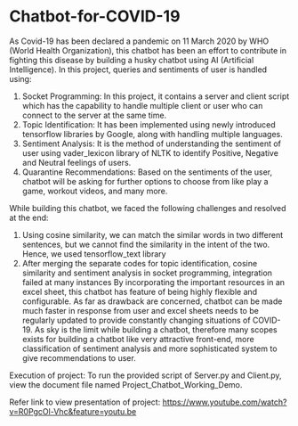 # Chatbot-for-COVID-19

As Covid-19 has been declared a pandemic on 11 March 2020 by WHO (World Health Organization), this chatbot has been an effort to contribute in fighting this disease by building a husky chatbot using AI (Artificial Intelligence). In this project, queries and sentiments of user is handled using:
1.	Socket Programming: In this project, it contains a server and client script which has the capability to handle multiple client or user who can connect to the server at the same time.
2.	Topic Identification: It has been implemented using newly introduced tensorflow libraries by Google, along with handling multiple languages.
3.	Sentiment Analysis: It is the method of understanding the sentiment of user using vader_lexicon library of NLTK to identify Positive, Negative and Neutral feelings of users.
4.	Quarantine Recommendations: Based on the sentiments of the user, chatbot will be asking for further options to choose from like play a game, workout videos, and many more.

While building this chatbot, we faced the following challenges and resolved at the end:
1.	Using cosine similarity, we can match the similar words in two different sentences, but we cannot find the similarity in the intent of the two. Hence, we used tensorflow_text library
2.	After merging the separate codes for topic identification, cosine similarity and sentiment analysis in socket programming, integration failed at many instances
By incorporating the important resources in an excel sheet, this chatbot has feature of being highly flexible and configurable. As far as drawback are concerned, chatbot can be made much faster in response from user and excel sheets needs to be regularly updated to provide constantly changing situations of COVID-19. As sky is the limit while building a chatbot, therefore many scopes exists for building a chatbot like very attractive front-end, more classification of sentiment analysis and more sophisticated system to give recommendations to user.

Execution of project:
To run the provided script of Server.py and Client.py, view the document file named Project_Chatbot_Working_Demo.

Refer link to view presentation of project:
https://www.youtube.com/watch?v=R0PgcOl-Vhc&feature=youtu.be
